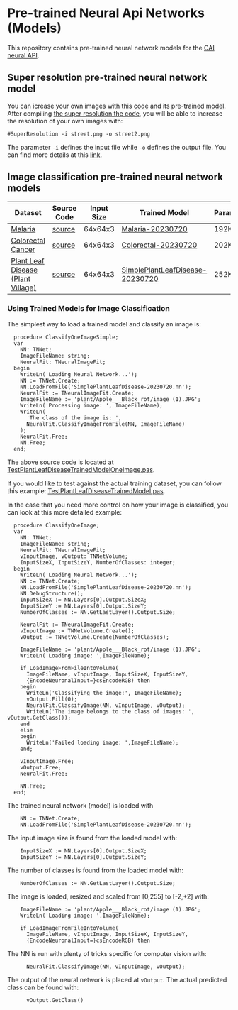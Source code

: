 # Pre-trained Neural Api Networks (Models)
This repository contains pre-trained neural network models for the [CAI neural API](https://github.com/joaopauloschuler/neural-api).

## Super resolution pre-trained neural network model
You can icrease your own images with this [code](https://github.com/joaopauloschuler/neural-api/blob/master/examples/SuperResolution/SuperResolution.lpr) and its pre-trained [model](https://github.com/joaopauloschuler/neural-api/blob/master/examples/SuperResolution/super-resolution-7-64-sep.nn). After compiling [the super resolution the code](https://github.com/joaopauloschuler/neural-api/blob/master/examples/SuperResolution/SuperResolution.lpr), you will be able to increase the resolution of your own images with:
```
#SuperResolution -i street.png -o street2.png
```

The parameter `-i` defines the input file while `-o` defines the output file. You can find more details at this [link](https://github.com/joaopauloschuler/neural-api/tree/master/examples/SuperResolution).

## Image classification pre-trained neural network models

| Dataset | Source Code | Input Size | Trained Model | Parameters    | Test Accuracy | 
|---------|-------------|------------|---------------|---------------|---------------|
| [Malaria](https://www.tensorflow.org/datasets/catalog/malaria)|[source](https://github.com/joaopauloschuler/neural-api/blob/master/examples/MalariaImageClassification/MalariaImageClassification.pas)|64x64x3|[Malaria-20230720](https://github.com/joaopauloschuler/pre-trained-neural-api-networks/tree/main/image-classification/malaria)|192K|95.63%|
| [Colorectal Cancer](https://www.tensorflow.org/datasets/catalog/colorectal_histology)|[source](https://github.com/joaopauloschuler/neural-api/blob/master/examples/ColorectalImageClassification/ColorectalImageClassification.pas)|64x64x3|[Colorectal-20230720](https://github.com/joaopauloschuler/pre-trained-neural-api-networks/tree/main/image-classification/colorectal-cancer)|202K|94.26%|
| [Plant Leaf Disease <br/> (Plant Village)](https://www.tensorflow.org/datasets/catalog/plant_village)|[source](https://github.com/joaopauloschuler/neural-api/blob/master/examples/SimplePlantLeafDisease/SimplePlantLeafDisease.pas)|64x64x3|[SimplePlantLeafDisease-20230720](https://github.com/joaopauloschuler/pre-trained-neural-api-networks/tree/main/image-classification/plant-leaf-disease)|252K|99.03%|

### Using Trained Models for Image Classification

The simplest way to load a trained model and classify an image is:
```
  procedure ClassifyOneImageSimple;
  var
    NN: TNNet;
    ImageFileName: string;
    NeuralFit: TNeuralImageFit;
  begin
    WriteLn('Loading Neural Network...');
    NN := TNNet.Create;
    NN.LoadFromFile('SimplePlantLeafDisease-20230720.nn');
    NeuralFit := TNeuralImageFit.Create;
    ImageFileName := 'plant/Apple___Black_rot/image (1).JPG';
    WriteLn('Processing image: ', ImageFileName);
    WriteLn(
      'The class of the image is: ',
      NeuralFit.ClassifyImageFromFile(NN, ImageFileName)
    );
    NeuralFit.Free;
    NN.Free;
  end;  
```
The above source code is located at [TestPlantLeafDiseaseTrainedModelOneImage.pas](https://github.com/joaopauloschuler/neural-api/blob/master/examples/SimplePlantLeafDisease/TestPlantLeafDiseaseTrainedModelOneImage.pas).

If you would like to test against the actual training dataset, you can follow this example:
[TestPlantLeafDiseaseTrainedModel.pas](https://github.com/joaopauloschuler/neural-api/blob/master/examples/SimplePlantLeafDisease/TestPlantLeafDiseaseTrainedModel.pas).

In the case that you need more control on how your image is classified, you can look at this more detailed example:
```
  procedure ClassifyOneImage;
  var
    NN: TNNet;
    ImageFileName: string;
    NeuralFit: TNeuralImageFit;
    vInputImage, vOutput: TNNetVolume;
    InputSizeX, InputSizeY, NumberOfClasses: integer;
  begin
    WriteLn('Loading Neural Network...');
    NN := TNNet.Create;
    NN.LoadFromFile('SimplePlantLeafDisease-20230720.nn');
    NN.DebugStructure();
    InputSizeX := NN.Layers[0].Output.SizeX;
    InputSizeY := NN.Layers[0].Output.SizeY;
    NumberOfClasses := NN.GetLastLayer().Output.Size;

    NeuralFit := TNeuralImageFit.Create;
    vInputImage := TNNetVolume.Create();
    vOutput := TNNetVolume.Create(NumberOfClasses);

    ImageFileName := 'plant/Apple___Black_rot/image (1).JPG';
    WriteLn('Loading image: ',ImageFileName);

    if LoadImageFromFileIntoVolume(
      ImageFileName, vInputImage, InputSizeX, InputSizeY,
      {EncodeNeuronalInput=}csEncodeRGB) then
    begin
      WriteLn('Classifying the image:', ImageFileName);
      vOutput.Fill(0);
      NeuralFit.ClassifyImage(NN, vInputImage, vOutput);
      WriteLn('The image belongs to the class of images: ', vOutput.GetClass());
    end
    else
    begin
      WriteLn('Failed loading image: ',ImageFileName);
    end;

    vInputImage.Free;
    vOutput.Free;
    NeuralFit.Free;

    NN.Free;
  end;
```

The trained neural network (model) is loaded with
```
    NN := TNNet.Create;
    NN.LoadFromFile('SimplePlantLeafDisease-20230720.nn');
```

The input image size is found from the loaded model with:
```
    InputSizeX := NN.Layers[0].Output.SizeX;
    InputSizeY := NN.Layers[0].Output.SizeY;
```

The number of classes is found from the loaded model with:
```
    NumberOfClasses := NN.GetLastLayer().Output.Size;
```    

The image is loaded, resized and scaled from [0,255] to [-2,+2] with:
```
    ImageFileName := 'plant/Apple___Black_rot/image (1).JPG';
    WriteLn('Loading image: ',ImageFileName);

    if LoadImageFromFileIntoVolume(
      ImageFileName, vInputImage, InputSizeX, InputSizeY,
      {EncodeNeuronalInput=}csEncodeRGB) then       
```

The NN is run with plenty of tricks specific for computer vision with:
```
      NeuralFit.ClassifyImage(NN, vInputImage, vOutput);
```

The output of the neural network is placed at `vOutput`. The actual predicted class can be found with:
```
      vOutput.GetClass()
```

